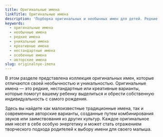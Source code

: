 ```yaml
---
title: Оригинальные имена
linkTitle: Оригинальные имена
description: 'Подборка оригинальных и необычных имен для детей. Редкие, уникальные и креативные варианты имен, которые выделят вашего ребенка среди других.'
keywords:
  - оригинальные имена
  - необычные имена
  - редкие имена
  - уникальные имена
  - креативные имена
  - нестандартные имена
  - особенные имена
  - авторские имена
slug: originalnye-imena
---
```


В этом разделе представлена коллекция оригинальных имен, которые отличаются своей необычностью и уникальностью. Оригинальные имена — это редкие, нестандартные или креативные варианты, которые помогут вашему ребенку выделиться и обрести собственную индивидуальность с самого рождения.

Здесь вы найдете как малоизвестные традиционные имена, так и современные авторские варианты, созданные путем комбинирования звуков или заимствования из других культур. Каждое оригинальное имя несет в себе особую энергетику и может стать отражением творческого подхода родителей к выбору имени для своего малыша.
